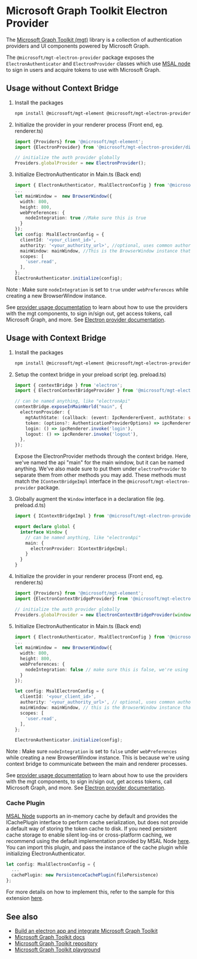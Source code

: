 # Microsoft Graph Toolkit Electron Provider
The [Microsoft Graph Toolkit (mgt)](https://aka.ms/mgt) library is a collection of authentication providers and UI components powered by Microsoft Graph. 

The `@microsoft/mgt-electron-provider` package exposes the `ElectronAuthenticator` and `ElectronProvider` classes which use [MSAL node](https://www.npmjs.com/package/@azure/msal-node) to sign in users and acquire tokens to use with Microsoft Graph.


## Usage without Context Bridge

1. Install the packages

    ```bash
    npm install @microsoft/mgt-element @microsoft/mgt-electron-provider
    ```

2. Initialize the provider in your renderer process (Front end, eg. renderer.ts)

    ```ts
    import {Providers} from '@microsoft/mgt-element';
    import {ElectronProvider} from '@microsoft/mgt-electron-provider/dist/Provider';

    // initialize the auth provider globally
    Providers.globalProvider = new ElectronProvider();
    ```

3. Initialize ElectronAuthenticator in Main.ts (Back end)

    ```ts
    import { ElectronAuthenticator, MsalElectronConfig } from '@microsoft/mgt-electron-provider/dist/Authenticator'; 
    ...
    let mainWindow =  new BrowserWindow({
      width: 800,
      height: 800,
      webPreferences: {
        nodeIntegration: true //Make sure this is true
      }
    });
    let config: MsalElectronConfig = {
      clientId: '<your_client_id>',
      authority: '<your_authority_url>', //optional, uses common authority by default
      mainWindow: mainWindow, //This is the BrowserWindow instance that requires authentication
      scopes: [
        'user.read', 
      ],
    };
    ElectronAuthenticator.initialize(config);
    ```
Note : Make sure `nodeIntegration` is set to `true` under `webPreferences` while creating a new BrowserWindow instance. 

See [provider usage documentation](https://learn.microsoft.com/graph/toolkit/providers/providers) to learn about how to use the providers with the mgt components, to sign in/sign out, get access tokens, call Microsoft Graph, and more. See [Electron provider documentation](https://learn.microsoft.com/graph/toolkit/providers/electron).

## Usage with Context Bridge

1. Install the packages

    ```bash
    npm install @microsoft/mgt-element @microsoft/mgt-electron-provider
    ```

2. Setup the context bridge in your preload script (eg. preload.ts)

    ```ts
    import { contextBridge } from 'electron';
    import { ElectronContextBridgeProvider } from '@microsoft/mgt-electron-provider/dist/Provider';
    
    // can be named anything, like "electronApi"
    contextBridge.exposeInMainWorld("main", {
      electronProvider: {
        mgtAuthState: (callback: (event: IpcRendererEvent, authState: string) => void) => ipcRenderer.on('mgtAuthState', callback),
        token: (options?: AuthenticationProviderOptions) => ipcRenderer.invoke('token', options),
        login: () => ipcRenderer.invoke('login'),
        logout: () => ipcRenderer.invoke('logout'),
      },
    });
    ```

    Expose the ElectronProvider methods through the context bridge. Here, we've named the api "main" for the main window, but it can be named anything. We've also made sure to put them under `electronProvider` to separate them from other methods you may add. These methods must match the `IContextBridgeImpl` interface in the `@microsoft/mgt-electron-provider` package.

3. Globally augment the `Window` interface in a declaration file (eg. preload.d.ts)

    ```ts
    import { IContextBridgeImpl } from '@microsoft/mgt-electron-provider/dist/Provider';

    export declare global {
      interface Window {
        // can be named anything, like "electronApi"
        main: {
          electronProvider: IContextBridgeImpl;
        }
      }
    }
    ```

3. Initialize the provider in your renderer process (Front end, eg. renderer.ts)

    ```ts
    import {Providers} from '@microsoft/mgt-element';
    import {ElectronContextBridgeProvider} from '@microsoft/mgt-electron-provider/dist/Provider';

    // initialize the auth provider globally
    Providers.globalProvider = new ElectronContextBridgeProvider(window.main.electronProvider)
    ```

4. Initialize ElectronAuthenticator in Main.ts (Back end)

    ```ts
    import { ElectronAuthenticator, MsalElectronConfig } from '@microsoft/mgt-electron-provider/dist/Authenticator'; 
    ...
    let mainWindow =  new BrowserWindow({
      width: 800,
      height: 800,
      webPreferences: {
        nodeIntegration: false // make sure this is false, we're using context bridge
      }
    });

    let config: MsalElectronConfig = {
      clientId: '<your_client_id>',
      authority: '<your_authority_url>', // optional, uses common authority by default
      mainWindow: mainWindow, // this is the BrowserWindow instance that requires authentication
      scopes: [
        'user.read', 
      ],
    };

    ElectronAuthenticator.initialize(config);
    ```

Note : Make sure `nodeIntegration` is set to `false` under `webPreferences` while creating a new BrowserWindow instance. This is because we're using context bridge to communicate between the main and renderer processes.

See [provider usage documentation](https://learn.microsoft.com/graph/toolkit/providers) to learn about how to use the providers with the mgt components, to sign in/sign out, get access tokens, call Microsoft Graph, and more. See [Electron provider documentation](https://learn.microsoft.com/graph/toolkit/providers/electron).

### Cache Plugin

[MSAL Node](https://github.com/AzureAD/microsoft-authentication-library-for-js/tree/dev/lib/msal-node) supports an in-memory cache by default and provides the ICachePlugin interface to perform cache serialization, but does not provide a default way of storing the token cache to disk. If you need persistent cache storage to enable silent log-ins or cross-platform caching, we recommend using the default implementation provided by MSAL Node [here](https://github.com/AzureAD/microsoft-authentication-library-for-js/tree/dev/extensions/msal-node-extensions). You can import this plugin, and pass the instance of the cache plugin while initializing ElectronAuthenticator.

```ts
let config: MsalElectronConfig = {
  ...
  cachePlugin: new PersistenceCachePlugin(filePersistence)
};
```
    
For more details on how to implement this, refer to the sample for this extension [here](https://github.com/AzureAD/microsoft-authentication-library-for-js/tree/dev/extensions/samples/msal-node-extensions).  
    


## See also
* [Build an electron app and integrate Microsoft Graph Toolkit](https://learn.microsoft.com/graph/toolkit/get-started/build-an-electron-app)
* [Microsoft Graph Toolkit docs](https://aka.ms/mgt-docs)
* [Microsoft Graph Toolkit repository](https://aka.ms/mgt)
* [Microsoft Graph Toolkit playground](https://mgt.dev)
  
